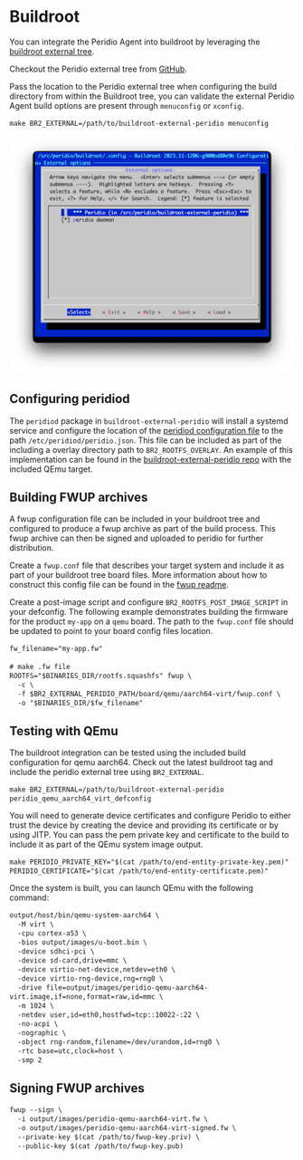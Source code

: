 # Buildroot

You can integrate the Peridio Agent into buildroot by leveraging the [buildroot external tree](https://buildroot.org/downloads/manual/manual.html#outside-br-custom).

Checkout the Peridio external tree from [GitHub](https://github.com/peridio/buildroot-external-peridio).

Pass the location to the Peridio external tree when configuring the build directory from within the Buildroot tree, you can validate the external Peridio Agent build options are present through `menuconfig` or `xconfig`.

```shell
make BR2_EXTERNAL=/path/to/buildroot-external-peridio menuconfig
```

<img src="/img/integration/linux/buildroot-menuconfig-external.png"  />

## Configuring peridiod

The `peridiod` package in `buildroot-external-peridio` will install a systemd service and configure the location of the [peridiod configuration file](/integration/linux/peridiod#configuring) to the path `/etc/peridiod/peridio.json`. This file can be included as part of the including a overlay directory path to `BR2_ROOTFS_OVERLAY`. An example of this implementation can be found in the [buildroot-external-peridio repo](https://github.com/peridio/buildroot-external-peridio/blob/main/configs/peridio_qemu_aarch64_virt_defconfig) with the included QEmu target.

## Building FWUP archives

A fwup configuration file can be included in your buildroot tree and configured to produce a fwup archive as part of the build process. This fwup archive can then be signed and uploaded to peridio for further distribution.

Create a `fwup.conf` file that describes your target system and include it as part of your buildroot tree board files. More information about how to construct this config file can be found in the [fwup readme](https://github.com/fwup-home/fwup).

Create a post-image script and configure `BR2_ROOTFS_POST_IMAGE_SCRIPT` in your defconfig. The following example demonstrates building the firmware for the product `my-app` on a `qemu` board. The path to the `fwup.conf` file should be updated to point to your board config files location.

```shell
fw_filename="my-app.fw"

# make .fw file
ROOTFS="$BINARIES_DIR/rootfs.squashfs" fwup \
  -c \
  -f $BR2_EXTERNAL_PERIDIO_PATH/board/qemu/aarch64-virt/fwup.conf \
  -o "$BINARIES_DIR/$fw_filename"
```

## Testing with QEmu

The buildroot integration can be tested using the included build configuration for qemu aarch64. Check out the latest buildroot tag and include the peridio external tree using `BR2_EXTERNAL`.

```shell
make BR2_EXTERNAL=/path/to/buildroot-external-peridio peridio_qemu_aarch64_virt_defconfig
```

You will need to generate device certificates and configure Peridio to either trust the device by creating the device and providing its certificate or by using JITP. You can pass the pem private key and certificate to the build to include it as part of the QEmu system image output.

```shell
make PERIDIO_PRIVATE_KEY="$(cat /path/to/end-entity-private-key.pem)" PERIDIO_CERTIFICATE="$(cat /path/to/end-entity-certificate.pem)"
```

Once the system is built, you can launch QEmu with the following command:

```shell
output/host/bin/qemu-system-aarch64 \
  -M virt \
  -cpu cortex-a53 \
  -bios output/images/u-boot.bin \
  -device sdhci-pci \
  -device sd-card,drive=mmc \
  -device virtio-net-device,netdev=eth0 \
  -device virtio-rng-device,rng=rng0 \
  -drive file=output/images/peridio-qemu-aarch64-virt.image,if=none,format=raw,id=mmc \
  -m 1024 \
  -netdev user,id=eth0,hostfwd=tcp::10022-:22 \
  -no-acpi \
  -nographic \
  -object rng-random,filename=/dev/urandom,id=rng0 \
  -rtc base=utc,clock=host \
  -smp 2
```

## Signing FWUP archives

```shell
fwup --sign \
  -i output/images/peridio-qemu-aarch64-virt.fw \
  -o output/images/peridio-qemu-aarch64-virt-signed.fw \
  --private-key $(cat /path/to/fwup-key.priv) \
  --public-key $(cat /path/to/fwup-key.pub)
```
